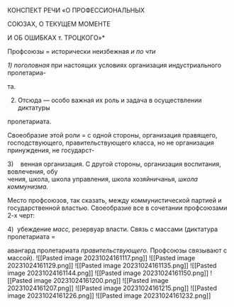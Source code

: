 КОНСПЕКТ РЕЧИ «О ПРОФЕССИОНАЛЬНЫХ

СОЮЗАХ, О ТЕКУЩЕМ МОМЕНТЕ

И ОБ ОШИБКАХ т. ТРОЦКОГО»*

Профсоюзы = исторически неизбежная _и по чти_

_1) поголовная_ при настоящих условиях организация индустриального пролетариа-

та.

2) Отсюда — особо важная их роль и задача в осуществлении диктатуры

пролетариата.

Своеобразие этой роли = с одной стороны, организация правящего, господствую­щего, правительствующего класса, но не организация принуждения, не государст-

3)    венная организация. С другой стороны, организация воспитания, вовлечения, обу­  
чения, школа, школа управления, школа хозяйничанья, _школа коммунизма._

Место профсоюзов, так сказать, между коммунистической партией и государст­венной властью. Своеобразие все в сочетании профсоюзами 2-х черт:

4)  убеждение _масс,_ резервуар власти. Связь с массами (диктатура пролетариата =

авангард пролетариата _правительствующего._ Профсоюзы связывают с массой).
![[Pasted image 20231024161117.png]]
![[Pasted image 20231024161129.png]]
![[Pasted image 20231024161135.png]]
![[Pasted image 20231024161144.png]]
![[Pasted image 20231024161150.png]]
![[Pasted image 20231024161200.png]]
![[Pasted image 20231024161207.png]]
![[Pasted image 20231024161215.png]]
![[Pasted image 20231024161226.png]]
![[Pasted image 20231024161232.png]]
